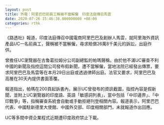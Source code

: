 ```yaml
---
layout: post
title: 外電：阿里巴巴前員工稱被不當解僱　印度法庭傳召馬雲
date: 2020-07-26 15:46:38.000000000 +08:00
categories: rthk
---
```


《路透社》報道，印度法庭傳召中國電商阿里巴巴及創辦人馬雲，就阿里海外資訊產品UC一名前員工，聲稱被不當解僱，尋求賠償26萬8千美元的訴訟，出庭作供。

曾擔任UC瀏覽器在古鲁葛拉姆分公司副總監的帕瑪聲稱，由於他不滿UC審查不利中國的新聞及指控這間公司發布假新聞，遭不當解僱，當地法院已經發出傳票，要求阿里巴巴及馬雲等在本月29日出庭或透過律師出庭。法官又要求，阿里巴巴及高層在30天內提供書面答覆。

報道指出，帕瑪在200頁起訴書內，展示UC曾發布的資訊截圖，指控內容是假新聞，並附上UC瀏覽器的印度語、英語「敏感詞列表」，當中包括「中印邊界」、「中印戰爭」等，指稱審查系統會自動或手動拒絕刊登相關內容。報道表示，阿里巴巴代表、中國駐新德里大使館、中國外交部、印度相關部門，未就報道作出回應。

UC等多間中資企業程式近期遭印度政府禁止下載。
